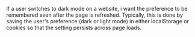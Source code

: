 If a user switches to dark mode on a website, i want the preference to be remembered even after the page is refreshed. Typically, this is done by saving the user's preference (dark or light mode) in either localStorage or cookies so that the setting persists across page loads.

